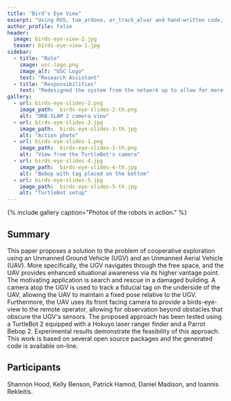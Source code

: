 ```yaml
---
title: "Bird's Eye View"
excerpt: "Using ROS, tum_ardone, ar_track_alvar and hand-written code, a TurtleBot 2 and an AR.Drone Bebop 2 team up to explore and map the surrounding environment."
author_profile: false
header:
  image: birds-eye-view-2.jpg
  teaser: birds-eye-view-1.jpg
sidebar:
  - title: "Role"
    image: usc-logo.png
    image_alt: "USC Logo"
    text: "Research Assistant"
  - title: "Responsibilities"
    text: "Redesigned the system from the network up to allow for more robust communication, tag tracking, and effective navigation. Implemented cooperative localization and scaled ORB-SLAM 2 to provide pose estimates of the UAV."
gallery:
  - url: birds-eye-slides-2.png
    image_path:  birds-eye-slides-2-th.png
    alt: "ORB-SLAM 2 camera view"
  - url: birds-eye-slides-3.jpg
    image_path:  birds-eye-slides-3-th.jpg
    alt: "Action photo"
  - url: birds-eye-slides-1.png
    image_path:  birds-eye-slides-1-th.png
    alt: "View from the TurtleBot's camera"
  - url: birds-eye-slides-4.jpg
    image_path:  birds-eye-slides-4-th.jpg
    alt: "Bebop with tag placed on the bottom"  
  - url: birds-eye-slides-5.jpg
    image_path:  birds-eye-slides-5-th.jpg
    alt: "TurtleBot setup"
---
```


{% include gallery caption="Photos of the robots in action." %}

<h2>Summary</h2>
<p>This paper proposes a solution to the problem of cooperative exploration using an Unmanned Ground Vehicle (UGV) and an Unmanned Aerial Vehicle (UAV). More specifically, the UGV navigates through the free space, and the UAV provides enhanced situational awareness via its higher vantage point. The motivating application is search and rescue in a damaged building. A camera atop the UGV is used to track a fiducial tag on the underside of the UAV, allowing the UAV to maintain a fixed pose relative to the UGV. Furthermore, the UAV uses its front facing camera to provide a birds-eye-view to the remote operator, allowing for observation beyond obstacles that obscure the UGV's sensors. The proposed approach has been tested using a TurtleBot 2 equipped with a Hokuyo laser ranger finder and a Parrot Bebop 2. Experimental results demonstrate the feasibility of this approach. This work is based on several open source packages and the generated code is available on-line.</p>

<!--<h2>Additional Information</h2>-->


<h2>Participants</h2>

Shannon Hood, Kelly Benson, Patrick Hamod, Daniel Madison, and Ioannis Rekleitis.